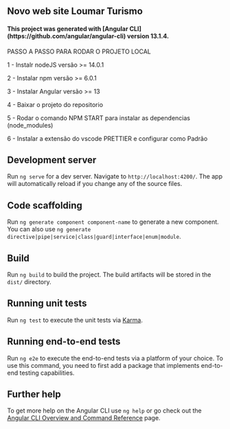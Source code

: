 <h2>Novo web site Loumar Turismo</h2>

<h4>This project was generated with [Angular CLI](https://github.com/angular/angular-cli) version 13.1.4.</h4>

PASSO A PASSO PARA RODAR O PROJETO LOCAL
<br>
<p> 1 - Instalr nodeJS versão >= 14.0.1</p>
<p> 2 - Instalar npm versão >= 6.0.1</p>
<p> 3 - Instalar Angular versão >= 13</p>
<p> 4 - Baixar o projeto do repositorio </p>
<p> 5 - Rodar o comando NPM START para instalar as dependencias (node_modules)</p>
<p> 6 - Instalar a extensão do vscode PRETTIER e configurar como Padrão</p>

## Development server

Run `ng serve` for a dev server. Navigate to `http://localhost:4200/`. The app will automatically reload if you change any of the source files.

## Code scaffolding

Run `ng generate component component-name` to generate a new component. You can also use `ng generate directive|pipe|service|class|guard|interface|enum|module`.

## Build

Run `ng build` to build the project. The build artifacts will be stored in the `dist/` directory.

## Running unit tests

Run `ng test` to execute the unit tests via [Karma](https://karma-runner.github.io).

## Running end-to-end tests

Run `ng e2e` to execute the end-to-end tests via a platform of your choice. To use this command, you need to first add a package that implements end-to-end testing capabilities.

## Further help

To get more help on the Angular CLI use `ng help` or go check out the [Angular CLI Overview and Command Reference](https://angular.io/cli) page.
